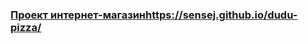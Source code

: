 ### [Проект интернет-магазин](https://sensej.github.io/dudu-pizza/)https://sensej.github.io/dudu-pizza/
